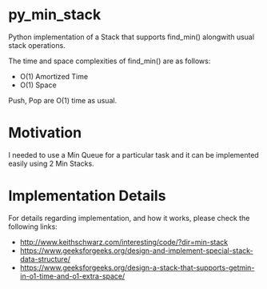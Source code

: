 # py_min_stack

Python implementation of a Stack that supports find_min() alongwith usual stack operations.

The time and space complexities of find_min() are as follows:

  - O(1) Amortized Time
  - O(1) Space

Push, Pop are O(1) time as usual.

# Motivation

I needed to use a Min Queue for a particular task and it can be implemented easily using 2 
Min Stacks.

# Implementation Details

For details regarding implementation, and how it works, please check the following links:

- http://www.keithschwarz.com/interesting/code/?dir=min-stack
- https://www.geeksforgeeks.org/design-and-implement-special-stack-data-structure/
- https://www.geeksforgeeks.org/design-a-stack-that-supports-getmin-in-o1-time-and-o1-extra-space/